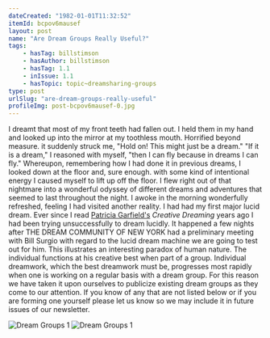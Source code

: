 ```yaml
---
dateCreated: "1982-01-01T11:32:52"
itemId: bcpov6mausef
layout: post
name: "Are Dream Groups Really Useful?"
tags:
    - hasTag: billstimson
    - hasAuthor: billstimson
    - hasTag: 1.1
    - inIssue: 1.1
    - hasTopic: topic~dreamsharing-groups
type: post
urlSlug: "are-dream-groups-really-useful"
profileImg: post-bcpov6mausef-0.jpg
---
```


I dreamt that most of my front teeth had fallen out. I held them in my hand and looked up into the mirror at my toothless mouth. Horrified beyond measure. it suddenly struck me, "Hold on! This might just be a dream."
"If it is a dream," I reasoned with myself, "then I can fly because in dreams I can fly." Whereupon, remembering how I had done it in previous dreams, I looked down at the floor and, sure enough. with some kind of intentional energy I caused myself to lift up off the floor. I flew right out of that nightmare into a wonderful odyssey of different dreams and adventures that seemed to last throughout the night. I awoke in the morning wonderfully refreshed, feeling I had visited another reality. I had had my first major lucid dream.
Ever since I read [Patricia Garfield's](../@patriciagarfield) _Creative Dreaming_ years ago I had been trying unsuccessfully to dream lucidly. It happened a few nights after THE DREAM COMMUNITY OF NEW YORK had a preliminary meeting with Bill Surgio with regard to the lucid dream machine we are going to test out for him. This illustrates an interesting paradox of human nature. The individual functions at his creative best when part of a group. Individual dreamwork, which the best dreamwork must be, progresses most rapidly when one is working on a regular basis with a dream group. For this reason we have taken it upon ourselves to publicize existing dream groups as they come to our attention. If you know of any that are not listed below or if you are forming one yourself please let us know so we may include it in future issues of our newsletter.

<img src="../images/post-bcpov6mausef-0.jpg" style="max-width:500px; height: auto; margin-bottom:0px" alt="Dream Groups 1"/>
<img src="../images/post-bcpov6mausef-1.jpg" style="max-width:500px; height: auto;" alt="Dream Groups 1"/>
